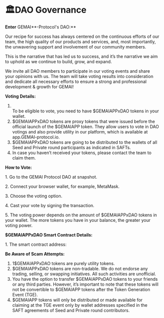 # 🏛️DAO Governance



**Enter** GEMAI**-Protocol's DAO:**

Our recipe for success has always centered on the continuous efforts of our team, the high quality of our products and services, and, most importantly, the unwavering support and involvement of our community members.

This is the narrative that has led us to success, and it’s the narrative we aim to uphold as we continue to build, grow, and expand.

We invite all DAO members to participate in our voting events and share your opinions with us. The team will take voting results into consideration and dedicate all necessary efforts to ensure a strong and professional development & growth for GEMAI!



**Voting Details:**

1. \
   To be eligible to vote, you need to have $GEMAIAPPxDAO tokens in your wallet.
2. $GEMAIAPPxDAO tokens are proxy tokens that were issued before the official launch of the $GEMAIAPP token. They allow users to vote in DAO votings and also provide utility in our platform, which is available at app.GEMAI-protocol.io.
3. $GEMAIAPPxDAO tokens are going to be distributed to the wallets of all Seed and Private round participants as indicated in SAFTs.
4. In case you haven’t received your tokens, please contact the team to claim them.



**How to Vote:**

1\. Go to the GEMAI Protocol DAO at snapshot.

2\. Connect your browser wallet, for example, MetaMask.

3\. Choose the voting option.

4\. Cast your vote by signing the transaction.

5\. The voting power depends on the amount of $GEMAIAPPxDAO tokens in your wallet. The more tokens you have in your balance, the greater your voting power.



**$GEMAIAPPxDAO Smart Contract Details:**

1\. The smart contract address:



**Be Aware of Scam Attempts:**

1. 1$GEMAIAPPxDAO tokens are purely utility tokens.
2. $GEMAIAPPxDAO tokens are non-tradable. We do not endorse any trading, selling, or swapping initiatives. All such activities are unofficial.
3. You have the option to transfer $GEMAIAPPxDAO tokens to your friends or any third parties. However, it’s important to note that these tokens will not be convertible to $GEMAIAPP tokens after the Token Generation Event (TGE).
4. $GEMAIAPP tokens will only be distributed or made available for claiming at the TGE event only by wallet addresses specified in the SAFT agreements of Seed and Private round contributors.

